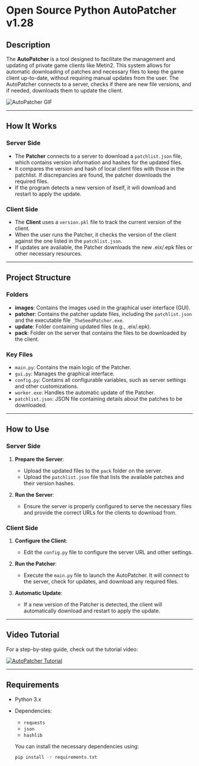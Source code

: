# Open Source Python AutoPatcher v1.28

## Description

The **AutoPatcher** is a tool designed to facilitate the management and updating of private game clients like Metin2. This system allows for automatic downloading of patches and necessary files to keep the game client up-to-date, without requiring manual updates from the user. The AutoPatcher connects to a server, checks if there are new file versions, and if needed, downloads them to update the client.

![AutoPatcher GIF](https://metin2.download/picture/9mPPIVzfoVrW2tvRO50qeBym7z81qlvA/.gif)

---

## How It Works

### Server Side
- The **Patcher** connects to a server to download a `patchlist.json` file, which contains version information and hashes for the updated files.
- It compares the version and hash of local client files with those in the patchlist. If discrepancies are found, the patcher downloads the required files.
- If the program detects a new version of itself, it will download and restart to apply the update.

### Client Side
- The **Client** uses a `version.pkl` file to track the current version of the client.
- When the user runs the Patcher, it checks the version of the client against the one listed in the `patchlist.json`.
- If updates are available, the Patcher downloads the new .eix/.epk files or other necessary resources.

---

## Project Structure

### Folders

- **images**: Contains the images used in the graphical user interface (GUI).
- **patcher**: Contains the patcher update files, including the `patchlist.json` and the executable file `_TheSeedPatcher.exe`.
- **update**: Folder containing updated files (e.g., .eix/.epk).
- **pack**: Folder on the server that contains the files to be downloaded by the client.

### Key Files

- `main.py`: Contains the main logic of the Patcher.
- `gui.py`: Manages the graphical interface.
- `config.py`: Contains all configurable variables, such as server settings and other customizations.
- `worker.exe`: Handles the automatic update of the Patcher.
- `patchlist.json`: JSON file containing details about the patches to be downloaded.

---

## How to Use

### Server Side

1. **Prepare the Server**:
   - Upload the updated files to the `pack` folder on the server.
   - Upload the `patchlist.json` file that lists the available patches and their version hashes.
   
2. **Run the Server**:
   - Ensure the server is properly configured to serve the necessary files and provide the correct URLs for the clients to download from.
   
### Client Side

1. **Configure the Client**:
   - Edit the `config.py` file to configure the server URL and other settings.
   
2. **Run the Patcher**:
   - Execute the `main.py` file to launch the AutoPatcher. It will connect to the server, check for updates, and download any required files.
   
3. **Automatic Update**:
   - If a new version of the Patcher is detected, the client will automatically download and restart to apply the update.

---

## Video Tutorial

For a step-by-step guide, check out the tutorial video:

[![AutoPatcher Tutorial](https://img.youtube.com/vi/g1YFHWS4hYE/0.jpg)](https://youtu.be/g1YFHWS4hYE)

---

## Requirements

- Python 3.x
- Dependencies: 
   - `requests`
   - `json`
   - `hashlib`
   
   You can install the necessary dependencies using:
   
   ```bash
   pip install -r requirements.txt
